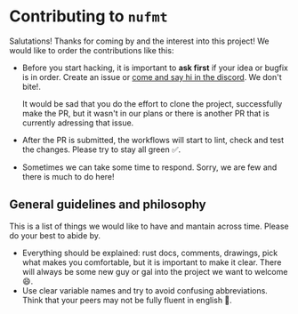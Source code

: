 # Contributing to `nufmt`

Salutations! Thanks for coming by and the interest into this project!
We would like to order the contributions like this:

- Before you start hacking, it is important to **ask first** if your idea or bugfix is in order. Create an issue or [come and say hi in the discord](https://discord.gg/NtAbbGn). We don't bite!.

  It would be sad that you do the effort to clone the project, successfully make the PR, but it wasn't in our plans or there is another PR that is currently adressing that issue.

- After the PR is submitted, the workflows will start to lint, check and test the changes. Please try to stay all green ✅.
- Sometimes we can take some time to respond. Sorry, we are few and there is much to do here!

## General guidelines and philosophy

This is a list of things we would like to have and mantain across time. Please do your best to abide by.

- Everything should be explained: rust docs, comments, drawings, pick what makes you comfortable, but it is important to make it clear. There will always be some new guy or gal into the project we want to welcome 😄.
- Use clear variable names and try to avoid confusing abbreviations. Think that your peers may not be fully fluent in english 💬.
